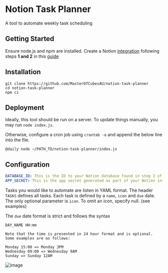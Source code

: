 # Notion Task Planner
A tool to automate weekly task scheduling


## Getting Started
Ensure node.js and npm are installed. Create a Notion [integration](https://www.notion.so/my-integrations) following steps **1 and 2** in this [guide](https://developers.notion.com/docs/getting-started)

## Installation
```
git clone https://github.com/MasterOfCubesAU/notion-task-planner
cd notion-task-planner
npm ci
```
## Deployment

Ideally, this tool should be run on a server. To update things manually, you may run `node index.js`. 

Otherwise, configure a cron job using `crontab -e` and append the below line into the file.
```
@daily node ~/PATH_TO/notion-task-planner/index.js 
```

## Configuration
```yml
DATABASE_ID: This is the ID to your Notion database found in step 2 of the above guide
APP_SECRET: This is the app secret generated as part of your Notion integration
```

Tasks you would like to automate are listen in YAML format. The header `TASKS` defines all tasks. Each task is defined by a `name`, `icon` and `due` date.
The only optional parameter is `icon`. To omit an icon, specify null. (see examples)

The `due` date format is strict and follows the syntax
```
DAY_NAME HH:mm

Note that the time is presented in 24 hour format and is optional. Some examples are as follows:

Monday 15:00 => Monday 3PM
Wednesday 09:00 => Wednesday 9AM
Sunday => Sunday 12AM
```

![image](https://user-images.githubusercontent.com/38149391/192323207-10ff858a-30d7-4b84-bf87-ff8998467e99.png)
